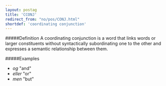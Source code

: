 ```yaml
---
layout: postag
title: 'CCONJ'
redirect_from: "no/pos/CONJ.html"
shortdef: 'coordinating conjunction'
---
```

#####Definition
A coordinating conjunction is a word that links words or larger constituents without syntactically subordinating one to the other and expresses a semantic relationship between them.

#####Examples
* *og* "and"
* *eller* "or"
* *men* "but"
